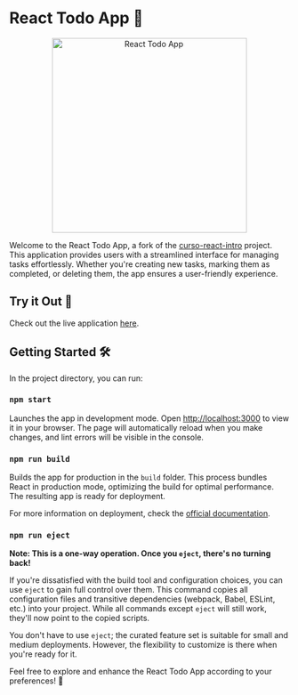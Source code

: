 # React Todo App 🚀

<div align="center">
  <img src="https://github.com/jeyg20/react-todo-app/assets/36717981/d165a4c0-8ea7-416a-b3eb-974be66890ea" alt="React Todo App" width="350">
</div>

Welcome to the React Todo App, a fork of the [curso-react-intro](https://github.com/platzi/curso-react-intro) project. This application provides users with a streamlined interface for managing tasks effortlessly. Whether you're creating new tasks, marking them as completed, or deleting them, the app ensures a user-friendly experience.

## Try it Out 🔗
Check out the live application [here](https://jeyg20.github.io/react-todo-app/).

## Getting Started 🛠️

In the project directory, you can run:

### `npm start`

Launches the app in development mode. Open [http://localhost:3000](http://localhost:3000) to view it in your browser. The page will automatically reload when you make changes, and lint errors will be visible in the console.

### `npm run build`

Builds the app for production in the `build` folder. This process bundles React in production mode, optimizing the build for optimal performance. The resulting app is ready for deployment.

For more information on deployment, check the [official documentation](https://facebook.github.io/create-react-app/docs/deployment).

### `npm run eject`

**Note: This is a one-way operation. Once you `eject`, there's no turning back!**

If you're dissatisfied with the build tool and configuration choices, you can use `eject` to gain full control over them. This command copies all configuration files and transitive dependencies (webpack, Babel, ESLint, etc.) into your project. While all commands except `eject` will still work, they'll now point to the copied scripts.

You don't have to use `eject`; the curated feature set is suitable for small and medium deployments. However, the flexibility to customize is there when you're ready for it.

Feel free to explore and enhance the React Todo App according to your preferences! 🚀
